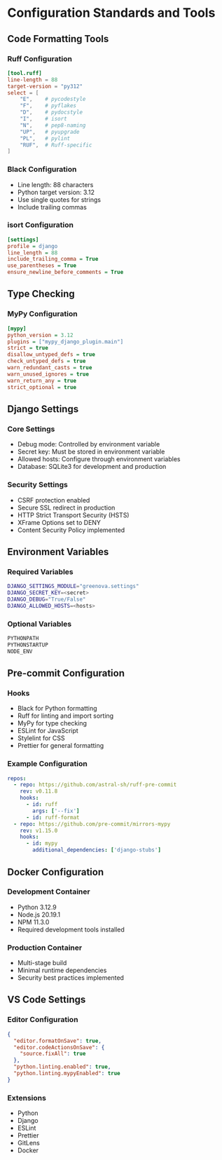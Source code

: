 # Configuration Standards and Tools

## Code Formatting Tools

### Ruff Configuration

```toml
[tool.ruff]
line-length = 88
target-version = "py312"
select = [
    "E",    # pycodestyle
    "F",    # pyflakes
    "D",    # pydocstyle
    "I",    # isort
    "N",    # pep8-naming
    "UP",   # pyupgrade
    "PL",   # pylint
    "RUF",  # Ruff-specific
]
```

### Black Configuration

- Line length: 88 characters
- Python target version: 3.12
- Use single quotes for strings
- Include trailing commas

### isort Configuration

```ini
[settings]
profile = django
line_length = 88
include_trailing_comma = True
use_parentheses = True
ensure_newline_before_comments = True
```

## Type Checking

### MyPy Configuration

```ini
[mypy]
python_version = 3.12
plugins = ["mypy_django_plugin.main"]
strict = true
disallow_untyped_defs = true
check_untyped_defs = true
warn_redundant_casts = true
warn_unused_ignores = true
warn_return_any = true
strict_optional = true
```

## Django Settings

### Core Settings

- Debug mode: Controlled by environment variable
- Secret key: Must be stored in environment variable
- Allowed hosts: Configure through environment variables
- Database: SQLite3 for development and production

### Security Settings

- CSRF protection enabled
- Secure SSL redirect in production
- HTTP Strict Transport Security (HSTS)
- XFrame Options set to DENY
- Content Security Policy implemented

## Environment Variables

### Required Variables

```bash
DJANGO_SETTINGS_MODULE="greenova.settings"
DJANGO_SECRET_KEY=<secret>
DJANGO_DEBUG="True/False"
DJANGO_ALLOWED_HOSTS=<hosts>
```

### Optional Variables

```bash
PYTHONPATH
PYTHONSTARTUP
NODE_ENV
```

## Pre-commit Configuration

### Hooks

- Black for Python formatting
- Ruff for linting and import sorting
- MyPy for type checking
- ESLint for JavaScript
- Stylelint for CSS
- Prettier for general formatting

### Example Configuration

```yaml
repos:
  - repo: https://github.com/astral-sh/ruff-pre-commit
    rev: v0.11.8
    hooks:
      - id: ruff
        args: ['--fix']
      - id: ruff-format
  - repo: https://github.com/pre-commit/mirrors-mypy
    rev: v1.15.0
    hooks:
      - id: mypy
        additional_dependencies: ['django-stubs']
```

## Docker Configuration

### Development Container

- Python 3.12.9
- Node.js 20.19.1
- NPM 11.3.0
- Required development tools installed

### Production Container

- Multi-stage build
- Minimal runtime dependencies
- Security best practices implemented

## VS Code Settings

### Editor Configuration

```json
{
  "editor.formatOnSave": true,
  "editor.codeActionsOnSave": {
    "source.fixAll": true
  },
  "python.linting.enabled": true,
  "python.linting.mypyEnabled": true
}
```

### Extensions

- Python
- Django
- ESLint
- Prettier
- GitLens
- Docker
